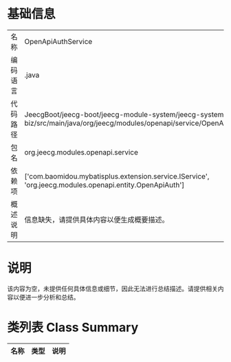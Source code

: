 # 基础信息

|      |      |
|------|------|
| 名称 | OpenApiAuthService |
| 编码语言 | .java |
| 代码路径 | JeecgBoot/jeecg-boot/jeecg-module-system/jeecg-system-biz/src/main/java/org/jeecg/modules/openapi/service/OpenApiAuthService.java |
| 包名 | org.jeecg.modules.openapi.service |
| 依赖项 | ['com.baomidou.mybatisplus.extension.service.IService', 'org.jeecg.modules.openapi.entity.OpenApiAuth'] |
| 概述说明 | 信息缺失，请提供具体内容以便生成概要描述。 |

# 说明

该内容为空，未提供任何具体信息或细节，因此无法进行总结描述。请提供相关内容以便进一步分析和总结。

# 类列表 Class Summary

| 名称   | 类型  | 说明 |
|-------|------|-------------|




